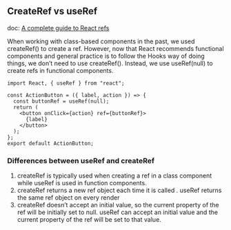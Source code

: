 ## CreateRef vs useRef
doc: [A complete guide to React refs](https://blog.logrocket.com/complete-guide-react-refs/#creating-refs)

When working with class-based components in the past, we used createRef() to create a ref. However, now that React recommends functional components and general practice is to follow the Hooks way of doing things, we don’t need to use createRef(). Instead, we use useRef(null) to create refs in functional components.

```
import React, { useRef } from "react";

const ActionButton = ({ label, action }) => {
  const buttonRef = useRef(null);
  return (
    <button onClick={action} ref={buttonRef}>
      {label}
    </button>
  );
};
export default ActionButton;
```

### Differences between useRef and createRef
1. createRef is typically used when creating a ref in a class component while useRef is used in function components.
2. createRef returns a new ref object each time it is called . useRef returns the same ref object on every render
3. createRef doesn’t accept an initial value, so the current property of the ref will be initially set to null.  useRef can accept an initial value and the current property of the ref will be set to that value.